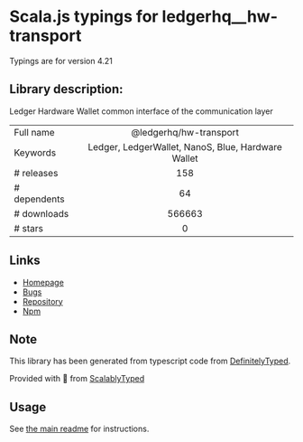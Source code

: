 
# Scala.js typings for ledgerhq__hw-transport

Typings are for version 4.21

## Library description:
Ledger Hardware Wallet common interface of the communication layer

|                    |                 |
| ------------------ | :-------------: |
| Full name          | @ledgerhq/hw-transport |
| Keywords           | Ledger, LedgerWallet, NanoS, Blue, Hardware Wallet |
| # releases         | 158 |
| # dependents       | 64 |
| # downloads        | 566663 |
| # stars            | 0 |

## Links
- [Homepage](https://github.com/LedgerHQ/ledgerjs)
- [Bugs](https://github.com/LedgerHQ/ledgerjs/issues)
- [Repository](https://github.com/LedgerHQ/ledgerjs)
- [Npm](https://www.npmjs.com/package/%40ledgerhq%2Fhw-transport)
    


## Note
This library has been generated from typescript code from [DefinitelyTyped](https://definitelytyped.org).

Provided with :purple_heart: from [ScalablyTyped](https://github.com/oyvindberg/ScalablyTyped)

## Usage
See [the main readme](../../readme.md) for instructions.


